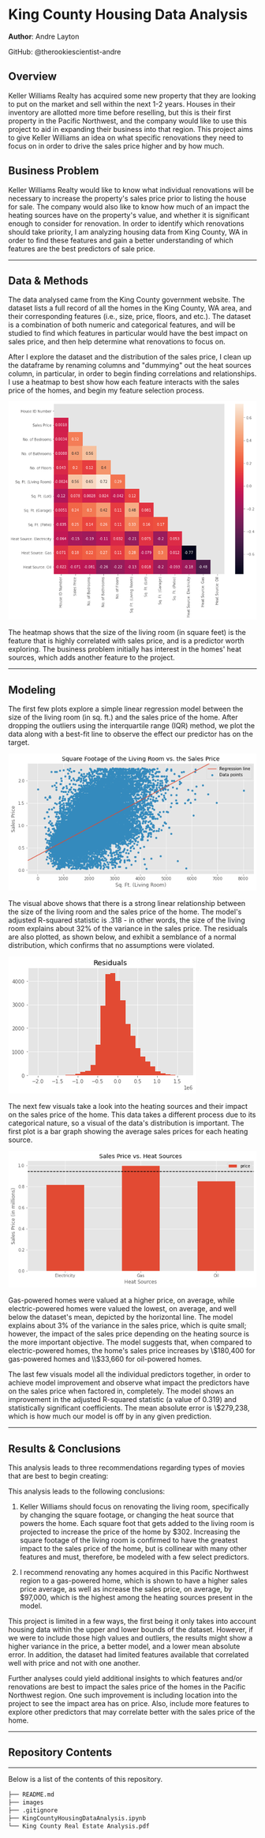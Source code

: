 # King County Housing Data Analysis

**Author**: Andre Layton

GitHub: @therookiescientist-andre

## Overview

  Keller Williams Realty has acquired some new property that they are looking to put on the market and sell within the next 1-2 years. Houses in their inventory are allotted more time before reselling, but this is their first property in the Pacific Northwest, and the company would like to use this project to aid in expanding their business into that region. This project aims to give Keller Williams an idea on what specific renovations they need to focus on in order to drive the sales price higher and by how much.
  
## Business Problem

  Keller Williams Realty would like to know what individual renovations will be necessary to increase the property's sales price prior to listing the house for sale. The company would also like to know how much of an impact the heating sources have on the property's value, and whether it is significant enough to consider for renovation. In order to identify which renovations should take priority, I am analyzing housing data from King County, WA in order to find these features and gain a better understanding of which features are the best predictors of sale price.
***

## Data & Methods

  The data analysed came from the King County government website. The dataset lists a full record of all the homes in the King County, WA area, and their corresponding features (i.e., size, price, floors, and etc.). The dataset is a combination of both numeric and categorical features, and will be studied to find which features in particular would have the best impact on sales price, and then help determine what renovations to focus on.

  After I explore the dataset and the distribution of the sales price, I clean up the dataframe by renaming columns and "dummying" out the heat sources column, in particular, in order to begin finding correlations and relationships. I use a heatmap to best show how each feature interacts with the sales price of the homes, and begin my feature selection process.
  
  ![Heatmap with Correlation Coefficients](images/heatmap.png)
  
The heatmap shows that the size of the living room (in square feet) is the feature that is highly correlated with sales price, and is a predictor worth exploring. The business problem initially has interest in the homes' heat sources, which adds another feature to the project.   
***

## Modeling

  The first few plots explore a simple linear regression model between the size of the living room (in sq. ft.) and the sales price of the home. After dropping the outliers using the interquartile range (IQR) method, we plot the data along with a best-fit line to observe the effect our predictor has on the target. 
  
  ![Sq. Ft. of living room vs. sales price](images/sqft_reg.png)
  
  The visual above shows that there is a strong linear relationship between the size of the living room and the sales price of the home. The model's adjusted R-squared statistic is .318 - in other words, the size of the living room explains about 32% of the variance in the sales price. The residuals are also plotted, as shown below, and exhibit a semblance of a normal distribution, which confirms that no assumptions were violated. 

  ![Residuals visual](images/sqft_resid.png)

  The next few visuals take a look into the heating sources and their impact on the sales price of the home. This data takes a different process due to its categorical nature, so a visual of the data's distribution is important. The first plot is a bar graph showing the average sales prices for each heating source.
  
  ![Heating Sources vs. average sales price](images/heatsources.png)

  Gas-powered homes were valued at a higher price, on average, while electric-powered homes were valued the lowest, on average, and well below the dataset's mean, depicted by the horizontal line. The model explains about 3% of the variance in the sales price, which is quite small; however, the impact of the sales price depending on the heating source is the more important objective. The model suggests that, when compared to electric-powered homes, the home's sales price increases by \\$180,400 for gas-powered homes and \\$33,660 for oil-powered homes. 
  
  The last few visuals model all the individual predictors together, in order to achieve model improvement and observe what impact the predictors have on the sales price when factored in, completely. The model shows an improvement in the adjusted R-squared statistic (a value of 0.319) and statistically significant coefficients. The mean absolute error is \\$279,238, which is how much our model is off by in any given prediction. 

***



## Results & Conclusions

This analysis leads to three recommendations regarding types of movies that are best to begin creating:

This analysis leads to the following conclusions:

1. Keller Williams should focus on renovating the living room, specifically by changing the square footage, or changing the heat source that powers the home. Each square foot that gets added to the living room is projected to increase the price of the home by $302. Increasing the square footage of the living room is confirmed to have the greatest impact to the sales price of the home, but is collinear with many other features and must, therefore, be modeled with a few select predictors.

2. I recommend renovating any homes acquired in this Pacific Northwest region to a gas-powered home, which is shown to have a higher sales price average, as well as increase the sales price, on average, by $97,000, which is the highest among the heating sources present in the model.

This project is limited in a few ways, the first being it only takes into account housing data within the upper and lower bounds of the dataset. However, if we were to include those high values and outliers, the results might show a higher variance in the price, a better model, and a lower mean absolute error. In addition, the dataset had limited features available that correlated well with price and not with one another.

Further analyses could yield additional insights to which features and/or renovations are best to impact the sales price of the homes in the Pacific Northwest region. One such improvement is including location into the project to see the impact area has on price. Also, include more features to explore other predictors that may correlate better with the sales price of the home.

***





## Repository Contents
***
Below is a list of the contents of this repository.

```
├── README.md             
├── images   
├── .gitignore         
├── KingCountyHousingDataAnalysis.ipynb                               
└── King County Real Estate Analysis.pdf                         
```
